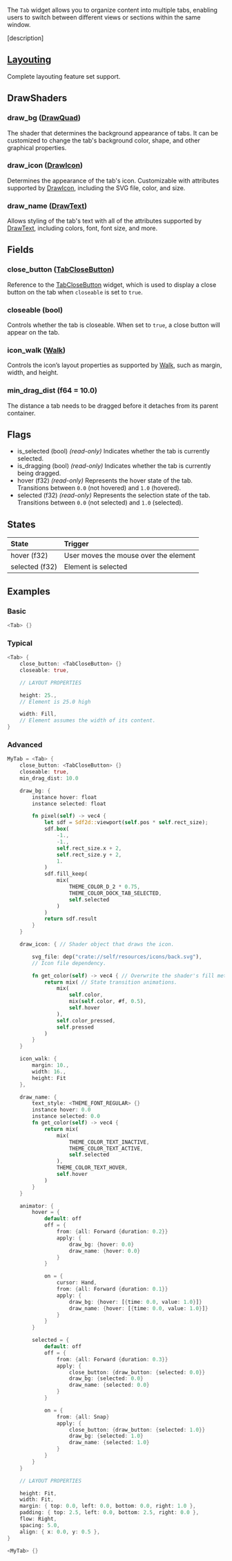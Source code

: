 The `Tab` widget allows you to organize content into multiple tabs, enabling users to switch between different views or sections within the same window.

[description]
## [Layouting](Layouting.md)
Complete layouting feature set support.
## DrawShaders
### draw_bg ([DrawQuad](DrawQuad.md))
The shader that determines the background appearance of tabs. It can be customized to change the tab's background color, shape, and other graphical properties.
### draw_icon ([DrawIcon](DrawIcon.md))
Determines the appearance of the tab's icon. Customizable with attributes supported by [DrawIcon](DrawIcon.md), including the SVG file, color, and size.
### draw_name ([DrawText](DrawText.md))
Allows styling of the tab's text with all of the attributes supported by [DrawText](DrawText.md), including colors, font, font size, and more.
## Fields
### close_button ([TabCloseButton](TabCloseButton.md))
Reference to the [TabCloseButton](TabCloseButton.md) widget, which is used to display a close button on the tab when `closeable` is set to `true`.
### closeable (bool)
Controls whether the tab is closeable. When set to `true`, a close button will appear on the tab.
### icon_walk ([Walk](Walk.md))
Controls the icon’s layout properties as supported by [Walk](Walk.md), such as margin, width, and height.
### min_drag_dist (f64 = 10.0)
The distance a tab needs to be dragged before it detaches from its parent container.
## Flags
* is_selected (bool) *(read-only)*
Indicates whether the tab is currently selected.
* is_dragging (bool) *(read-only)*
Indicates whether the tab is currently being dragged.
* hover (f32) *(read-only)*
Represents the hover state of the tab. Transitions between `0.0` (not hovered) and `1.0` (hovered).
* selected (f32) *(read-only)*
Represents the selection state of the tab. Transitions between `0.0` (not selected) and `1.0` (selected).
## States
| State          | Trigger                               |
| :------------- | :------------------------------------ |
| hover (f32)         | User moves the mouse over the element |
| selected (f32)      | Element is selected                   |
## Examples
### Basic
```Rust
<Tab> {}
```
### Typical
```Rust
<Tab> {
	close_button: <TabCloseButton> {}
	closeable: true,

	// LAYOUT PROPERTIES

	height: 25.,
	// Element is 25.0 high

	width: Fill,
	// Element assumes the width of its content.
}
```

### Advanced
```Rust
MyTab = <Tab> {
	close_button: <TabCloseButton> {}
	closeable: true,
	min_drag_dist: 10.0

	draw_bg: {
		instance hover: float
		instance selected: float

		fn pixel(self) -> vec4 {
			let sdf = Sdf2d::viewport(self.pos * self.rect_size);
			sdf.box(
				-1.,
				-1.,
				self.rect_size.x + 2,
				self.rect_size.y + 2,
				1.
			)
			sdf.fill_keep(
				mix(
					THEME_COLOR_D_2 * 0.75,
					THEME_COLOR_DOCK_TAB_SELECTED,
					self.selected
				)
			)
			return sdf.result
		}
	}

	draw_icon: { // Shader object that draws the icon.

		svg_file: dep("crate://self/resources/icons/back.svg"),
		// Icon file dependency.

		fn get_color(self) -> vec4 { // Overwrite the shader's fill method.
			return mix( // State transition animations.
				mix(
					self.color,
					mix(self.color, #f, 0.5),
					self.hover
				),
				self.color_pressed,
				self.pressed
			)
		}
	}

	icon_walk: {
		margin: 10.,
		width: 16.,
		height: Fit
	},

	draw_name: {
		text_style: <THEME_FONT_REGULAR> {}
		instance hover: 0.0
		instance selected: 0.0
		fn get_color(self) -> vec4 {
			return mix(
				mix(
					THEME_COLOR_TEXT_INACTIVE,
					THEME_COLOR_TEXT_ACTIVE,
					self.selected
				),
				THEME_COLOR_TEXT_HOVER,
				self.hover
			)
		}
	}

	animator: {
		hover = {
			default: off
			off = {
				from: {all: Forward {duration: 0.2}}
				apply: {
					draw_bg: {hover: 0.0}
					draw_name: {hover: 0.0}
				}
			}

			on = {
				cursor: Hand,
				from: {all: Forward {duration: 0.1}}
				apply: {
					draw_bg: {hover: [{time: 0.0, value: 1.0}]}
					draw_name: {hover: [{time: 0.0, value: 1.0}]}
				}
			}
		}

		selected = {
			default: off
			off = {
				from: {all: Forward {duration: 0.3}}
				apply: {
					close_button: {draw_button: {selected: 0.0}}
					draw_bg: {selected: 0.0}
					draw_name: {selected: 0.0}
				}
			}

			on = {
				from: {all: Snap}
				apply: {
					close_button: {draw_button: {selected: 1.0}}
					draw_bg: {selected: 1.0}
					draw_name: {selected: 1.0}
				}
			}
		}
	}

	// LAYOUT PROPERTIES

	height: Fit,
	width: Fit,
	margin: { top: 0.0, left: 0.0, bottom: 0.0, right: 1.0 },
	padding: { top: 2.5, left: 0.0, bottom: 2.5, right: 0.0 },
	flow: Right,
	spacing: 5.0,
	align: { x: 0.0, y: 0.5 },
}

<MyTab> {}
```